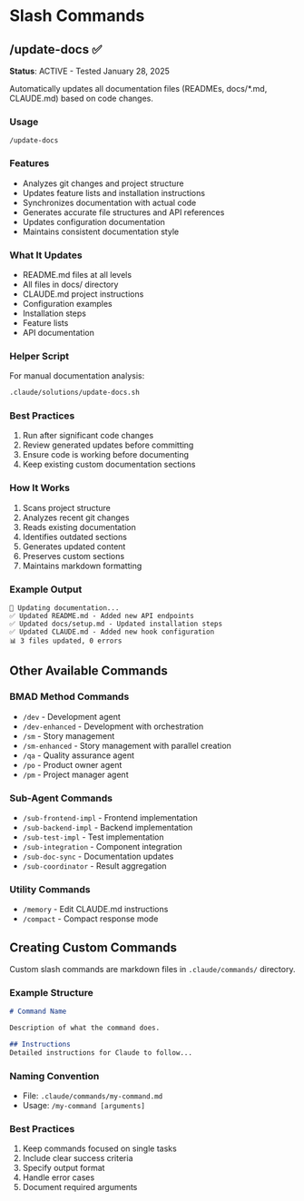 # Slash Commands

## /update-docs ✅

**Status**: ACTIVE - Tested January 28, 2025

Automatically updates all documentation files (READMEs, docs/*.md, CLAUDE.md) based on code changes.

### Usage
```
/update-docs
```

### Features
- Analyzes git changes and project structure
- Updates feature lists and installation instructions
- Synchronizes documentation with actual code
- Generates accurate file structures and API references
- Updates configuration documentation
- Maintains consistent documentation style

### What It Updates
- README.md files at all levels
- All files in docs/ directory
- CLAUDE.md project instructions
- Configuration examples
- Installation steps
- Feature lists
- API documentation

### Helper Script
For manual documentation analysis:
```bash
.claude/solutions/update-docs.sh
```

### Best Practices
1. Run after significant code changes
2. Review generated updates before committing
3. Ensure code is working before documenting
4. Keep existing custom documentation sections

### How It Works
1. Scans project structure
2. Analyzes recent git changes
3. Reads existing documentation
4. Identifies outdated sections
5. Generates updated content
6. Preserves custom sections
7. Maintains markdown formatting

### Example Output
```
📝 Updating documentation...
✅ Updated README.md - Added new API endpoints
✅ Updated docs/setup.md - Updated installation steps
✅ Updated CLAUDE.md - Added new hook configuration
📊 3 files updated, 0 errors
```

## Other Available Commands

### BMAD Method Commands
- `/dev` - Development agent
- `/dev-enhanced` - Development with orchestration
- `/sm` - Story management
- `/sm-enhanced` - Story management with parallel creation
- `/qa` - Quality assurance agent
- `/po` - Product owner agent
- `/pm` - Project manager agent

### Sub-Agent Commands
- `/sub-frontend-impl` - Frontend implementation
- `/sub-backend-impl` - Backend implementation
- `/sub-test-impl` - Test implementation
- `/sub-integration` - Component integration
- `/sub-doc-sync` - Documentation updates
- `/sub-coordinator` - Result aggregation

### Utility Commands
- `/memory` - Edit CLAUDE.md instructions
- `/compact` - Compact response mode

## Creating Custom Commands

Custom slash commands are markdown files in `.claude/commands/` directory.

### Example Structure
```markdown
# Command Name

Description of what the command does.

## Instructions
Detailed instructions for Claude to follow...
```

### Naming Convention
- File: `.claude/commands/my-command.md`
- Usage: `/my-command [arguments]`

### Best Practices
1. Keep commands focused on single tasks
2. Include clear success criteria
3. Specify output format
4. Handle error cases
5. Document required arguments